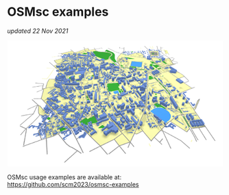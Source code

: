 
OSMsc examples 
=====
*updated 22 Nov 2021*

![](Paris_cityjson.png)

OSMsc usage examples are available at: https://github.com/scm2023/osmsc-examples
